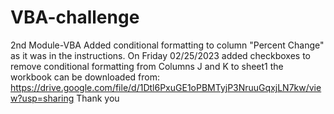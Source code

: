 # VBA-challenge
2nd Module-VBA
Added conditional formatting to column "Percent Change" as it was in the instructions.
On Friday 02/25/2023 added checkboxes to remove conditional formatting from Columns J and K to sheet1
the workbook can be downloaded from:
https://drive.google.com/file/d/1Dtl6PxuGE1oPBMTyjP3NruuGqxjLN7kw/view?usp=sharing
Thank you
